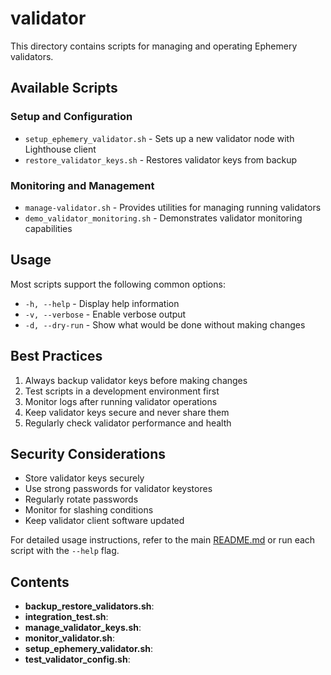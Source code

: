 # validator


This directory contains scripts for managing and operating Ephemery validators.

## Available Scripts

### Setup and Configuration
- `setup_ephemery_validator.sh` - Sets up a new validator node with Lighthouse client
- `restore_validator_keys.sh` - Restores validator keys from backup

### Monitoring and Management
- `manage-validator.sh` - Provides utilities for managing running validators
- `demo_validator_monitoring.sh` - Demonstrates validator monitoring capabilities

## Usage

Most scripts support the following common options:
- `-h, --help` - Display help information
- `-v, --verbose` - Enable verbose output
- `-d, --dry-run` - Show what would be done without making changes

## Best Practices

1. Always backup validator keys before making changes
2. Test scripts in a development environment first
3. Monitor logs after running validator operations
4. Keep validator keys secure and never share them
5. Regularly check validator performance and health

## Security Considerations

- Store validator keys securely
- Use strong passwords for validator keystores
- Regularly rotate passwords
- Monitor for slashing conditions
- Keep validator client software updated

For detailed usage instructions, refer to the main [README.md](../../README.md) or run each script with the `--help` flag.

## Contents

- **backup_restore_validators.sh**:
- **integration_test.sh**:
- **manage_validator_keys.sh**:
- **monitor_validator.sh**:
- **setup_ephemery_validator.sh**:
- **test_validator_config.sh**:
